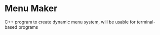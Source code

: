 # Menu Maker
 C++ program to create dynamic menu system, will be usable for terminal-based programs
